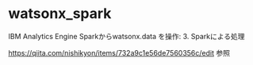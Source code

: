 # watsonx_spark
IBM Analytics Engine Sparkからwatsonx.data を操作: 3. Sparkによる処理

https://qiita.com/nishikyon/items/732a9c1e56de7560356c/edit 参照
